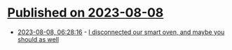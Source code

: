 # [Published on 2023-08-08](index.md)

* [2023-08-08, 06:28:16](https://lobste.rs/s/hnpfrv/i_disconnected_our_smart_oven_maybe_you) - [I disconnected our smart oven, and maybe you should as well](https://svrooij.io/2023/01/25/disconnect-your-smart-appliance/)
